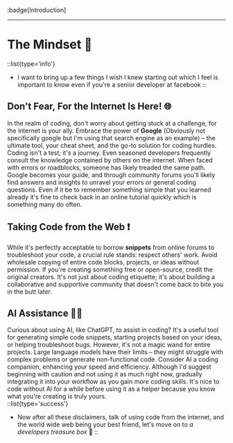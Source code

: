 :badge[Introduction]<br><hr>

# The Mindset 🧠

::list{type='info'}
- I want to bring up a few things I wish I knew starting out which I feel is important to know even if you're a senior developer at facebook
::

## Don't Fear, For the Internet Is Here! 🌐
In the realm of coding, don't worry about getting stuck at a challenge, for the internet is your ally. Embrace the power of **Google** (Obviously not specifically google but I'm using that search engine as an example) – the ultimate tool, your cheat sheet, and the go-to solution for coding hurdles. Coding isn't a test; it's a journey. Even seasoned developers frequently consult the knowledge contained by others on the internet. When faced with errors or roadblocks, someone has likely treaded the same path. Google becomes your guide, and through community forums you'll likely find answers and insights to unravel your errors or general coding questions. Even if it be to remember something simple that you learned already it's fine to check back in an online tutorial quickly which is something many do often.

## Taking Code from the Web ❗
While it's perfectly acceptable to borrow **snippets** from online forums to troubleshoot your code, a crucial rule stands: respect others' work. Avoid wholesale copying of entire code blocks, projects, or ideas without permission. If you're creating something free or open-source, credit the original creators. It's not just about coding etiquette; it's about building a collaborative and supportive community that doesn't come back to bite you in the butt later.

## AI Assistance 🤖💡
Curious about using AI, like ChatGPT, to assist in coding? It's a useful tool for generating simple code snippets, starting projects based on your ideas, or helping troubleshoot bugs. However, it's not a magic wand for entire projects. Large language models have their limits – they might struggle with complex problems or generate non-functional code. Consider AI a coding companion, enhancing your speed and efficiency. Although I'd suggest beginning with caution and not using it as much right now, gradually integrating it into your workflow as you gain more coding skills. It's nice to code without AI for a while before using it as a helper because you know what you're creating is truly yours.
<br>
::list{type='success'}
- Now after all these disclaimers, talk of using code from the internet, and the world wide web being your best friend, let's move on to *a developers treasure box* 🌟
::
